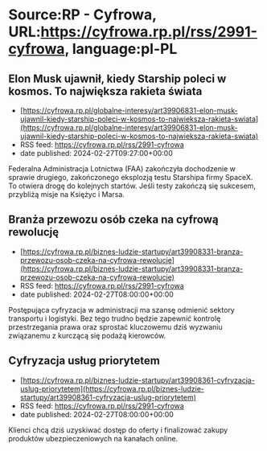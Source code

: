 # Source:RP - Cyfrowa, URL:https://cyfrowa.rp.pl/rss/2991-cyfrowa, language:pl-PL

## Elon Musk ujawnił, kiedy Starship poleci w kosmos. To największa rakieta świata
 - [https://cyfrowa.rp.pl/globalne-interesy/art39906831-elon-musk-ujawnil-kiedy-starship-poleci-w-kosmos-to-najwieksza-rakieta-swiata](https://cyfrowa.rp.pl/globalne-interesy/art39906831-elon-musk-ujawnil-kiedy-starship-poleci-w-kosmos-to-najwieksza-rakieta-swiata)
 - RSS feed: https://cyfrowa.rp.pl/rss/2991-cyfrowa
 - date published: 2024-02-27T09:27:00+00:00

Federalna Administracja Lotnictwa (FAA) zakończyła dochodzenie w sprawie drugiego, zakończonego eksplozją testu Starshipa firmy SpaceX. To otwiera drogę do kolejnych startów. Jeśli testy zakończą się sukcesem, przybliżą misje na Księżyc i Marsa.

## Branża przewozu osób czeka na cyfrową rewolucję
 - [https://cyfrowa.rp.pl/biznes-ludzie-startupy/art39908331-branza-przewozu-osob-czeka-na-cyfrowa-rewolucje](https://cyfrowa.rp.pl/biznes-ludzie-startupy/art39908331-branza-przewozu-osob-czeka-na-cyfrowa-rewolucje)
 - RSS feed: https://cyfrowa.rp.pl/rss/2991-cyfrowa
 - date published: 2024-02-27T08:00:00+00:00

Postępująca cyfryzacja w administracji ma szansę odmienić sektory transportu i logistyki. Bez tego trudno będzie zapewnić kontrolę przestrzegania prawa oraz sprostać kluczowemu dziś wyzwaniu związanemu z kurczącą się podażą kierowców.

## Cyfryzacja usług priorytetem
 - [https://cyfrowa.rp.pl/biznes-ludzie-startupy/art39908361-cyfryzacja-uslug-priorytetem](https://cyfrowa.rp.pl/biznes-ludzie-startupy/art39908361-cyfryzacja-uslug-priorytetem)
 - RSS feed: https://cyfrowa.rp.pl/rss/2991-cyfrowa
 - date published: 2024-02-27T08:00:00+00:00

Klienci chcą dziś uzyskiwać dostęp do oferty i finalizować zakupy produktów ubezpieczeniowych na kanałach online.

